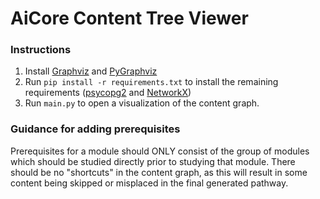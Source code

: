 # AiCore Content Tree Viewer

### Instructions

1. Install [Graphviz](https://www.graphviz.org/download/) and [PyGraphviz](https://pygraphviz.github.io/documentation/stable/install.html)
2. Run `pip install -r requirements.txt` to install the remaining requirements ([psycopg2](https://pypi.org/project/psycopg2/) and [NetworkX](https://networkx.org/documentation/stable/index.html))
3. Run `main.py` to open a visualization of the content graph.

### Guidance for adding prerequisites

Prerequisites for a module should ONLY consist of the group of modules which should be studied directly prior to studying that module. There should be no "shortcuts" in the content graph, as this will result in some content being skipped or misplaced in the final generated pathway.
